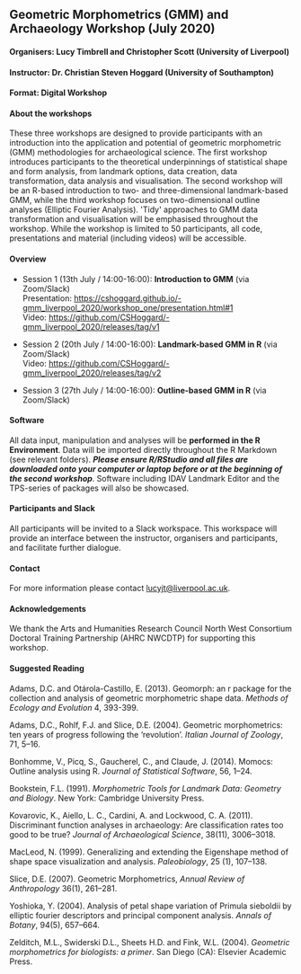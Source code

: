 ## Geometric Morphometrics (GMM) and Archaeology Workshop (July 2020)

#### Organisers: Lucy Timbrell and Christopher Scott (University of Liverpool)
#### Instructor: Dr. Christian Steven Hoggard (University of Southampton)
#### Format: Digital Workshop 

#### About the workshops

These three workshops are designed to provide participants with an introduction into the application and potential of geometric morphometric (GMM) methodologies for archaeological science. The first workshop introduces participants to the theoretical underpinnings of statistical shape and form analysis, from landmark options, data creation, data transformation, data analysis and visualisation. The second workshop will be an R-based introduction to two- and three-dimensional landmark-based GMM, while the third workshop focuses on two-dimensional outline analyses (Elliptic Fourier Analysis). 'Tidy' approaches to GMM data transformation and visualisation will be emphasised throughout the workshop. While the workshop is limited to 50 participants, all code, presentations and material (including videos) will be accessible.

#### Overview

* Session 1 (13th July / 14:00-16:00): **Introduction to GMM** (via Zoom/Slack)  
Presentation: https://cshoggard.github.io/-gmm_liverpool_2020/workshop_one/presentation.html#1  
Video: https://github.com/CSHoggard/-gmm_liverpool_2020/releases/tag/v1

* Session 2 (20th July / 14:00-16:00): **Landmark-based GMM in R** (via Zoom/Slack)  
Video: https://github.com/CSHoggard/-gmm_liverpool_2020/releases/tag/v2

* Session 3 (27th July / 14:00-16:00): **Outline-based GMM in R** (via Zoom/Slack)

#### Software

All data input, manipulation and analyses will be **performed in the R Environment**. Data will be imported directly throughout the R Markdown (see relevant folders). **_Please ensure R/RStudio and all files are downloaded onto your computer or laptop before or at the beginning of the second workshop_**. Software including IDAV Landmark Editor and the TPS-series of packages will also be showcased.

#### Participants and Slack

All participants will be invited to a Slack workspace. This workspace will provide an interface between the instructor, organisers and participants, and facilitate further dialogue. 

#### Contact

For more information please contact lucyjt@liverpool.ac.uk.

#### Acknowledgements

We thank the Arts and Humanities Research Council North West Consortium Doctoral Training Partnership (AHRC NWCDTP) for supporting this workshop.  

#### Suggested Reading

Adams, D.C. and Otárola-Castillo, E. (2013). Geomorph: an r package for the collection and analysis of geometric morphometric shape data. *Methods of Ecology and Evolution* 4, 393-399. 

Adams, D.C., Rohlf, F.J. and Slice, D.E. (2004). Geometric morphometrics: ten years of progress following the ‘revolution’. *Italian Journal of Zoology*, 71, 5–16. 

Bonhomme, V., Picq, S., Gaucherel, C., and Claude, J. (2014). Momocs: Outline analysis using R. *Journal of
Statistical Software*, 56, 1–24.

Bookstein, F.L. (1991). *Morphometric Tools for Landmark Data: Geometry and Biology*. New York: Cambridge University Press. 

Kovarovic, K., Aiello, L. C., Cardini, A. and Lockwood, C. A. (2011). Discriminant function analyses in
archaeology: Are classification rates too good to be true? *Journal of Archaeological Science*, 38(11),
3006–3018.

MacLeod, N. (1999). Generalizing and extending the Eigenshape method of shape space visualization and
analysis. *Paleobiology*, 25 (1), 107–138.

Slice, D.E. (2007). Geometric Morphometrics, *Annual Review of Anthropology* 36(1), 261–281.  

Yoshioka, Y. (2004). Analysis of petal shape variation of Primula sieboldii by elliptic fourier descriptors and
principal component analysis. *Annals of Botany*, 94(5), 657–664.

Zelditch, M.L., Swiderski D.L., Sheets H.D. and Fink, W.L. (2004). *Geometric morphometrics for biologists: a primer*. San Diego (CA): Elsevier Academic Press.


 
